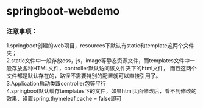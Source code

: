 # springboot-webdemo

### 注意事项：
1.springboot创建的web项目，resources下默认有static和template这两个文件夹；<br>
2.static文件中一般存放css，js，image等静态资源文件，而templates文件中一般存放各种HTML文件，controller默认访问该文件夹下的html文件，
而且这两个文件都是默认存在的，路径不需要特别的配置就可以直接引用了。<br>
3.Application启动类跟controller包等平行<br>
4.springboot默认缓存templates下的文件，如果html页面修改后，看不到修改的效果，设置spring.thymeleaf.cache = false即可<br>
